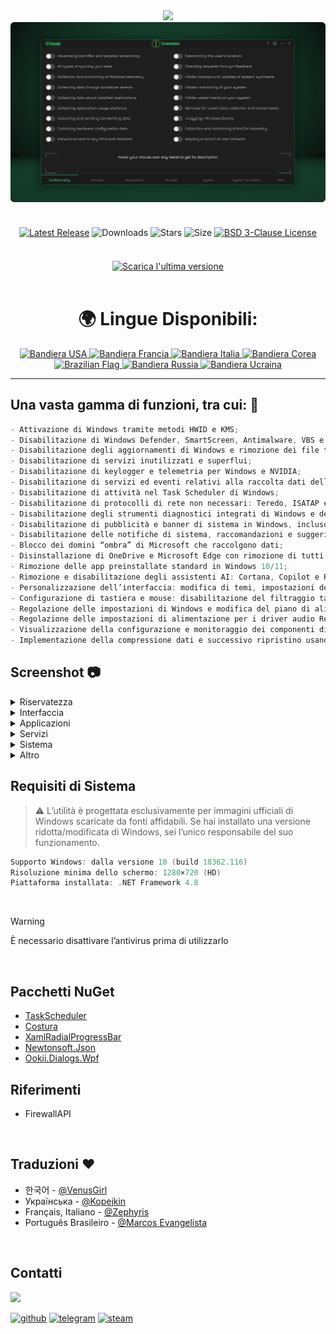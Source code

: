 <div align="center">
<img src="https://github.com/user-attachments/assets/370e1249-4c40-420b-85b1-2978e47f0060"/><br/>
<img src="https://github.com/Greedeks/GTweak/blob/main/.github/Preview.gif"/><br/><br/>
 
<div align="center" style="margin: 20px 0; text-align: center;">
 
[![Latest Release](https://img.shields.io/github/v/release/Greedeks/GTweak?style=for-the-badge&labelColor=3d3d3d&color=179962)](https://github.com/Greedeks/GTweak/releases/latest)
![Downloads](https://img.shields.io/github/downloads/Greedeks/GTweak/total.svg?style=for-the-badge&labelColor=3d3d3d&color=1982a5)
![Stars](https://img.shields.io/github/stars/greedeks/gtweak?style=for-the-badge&labelColor=3d3d3d&color=179962)
![Size](https://img.shields.io/github/repo-size/greedeks/gtweak?style=for-the-badge&labelColor=3d3d3d&color=1982a5)
[![BSD 3-Clause License](https://img.shields.io/badge/License-BSD%203--Clause-yellow.svg?style=for-the-badge&labelColor=3d3d3d&color=179962)](https://github.com/Greedeks/GTweak/blob/main/LICENSE)
</div>

<br/><a href="https://github.com/Greedeks/GTweak/releases/latest/download/gtweak.exe"><img src="https://github.com/user-attachments/assets/0c2f2947-6d63-46b3-9933-8e72a8b45ed3" width="260" height="68" alt="Scarica l'ultima versione"></a><br/><br/>

<!-- language --> 
<div align="center">
  <h1>🌍 Lingue Disponibili:</h1>

<a href="https://github.com/Greedeks/GTweak/blob/main/README.md">
    <img src="https://cdn-icons-png.flaticon.com/128/197/197484.png" alt="Bandiera USA" width="40">
</a>

<a href="https://github.com/Greedeks/GTweak/blob/main/README-fr.md">
    <img src="https://cdn-icons-png.flaticon.com/128/197/197560.png" alt="Bandiera Francia" width="40">
</a>

<a href="https://github.com/Greedeks/GTweak/blob/main/README-it.md">
    <img src="https://cdn-icons-png.flaticon.com/128/9906/9906483.png" alt="Bandiera Italia" width="40">
</a>
  
<a href="https://github.com/Greedeks/GTweak/blob/main/README-ko.md">
    <img src="https://cdn-icons-png.flaticon.com/128/197/197582.png" alt="Bandiera Corea" width="40">
</a>

<a href="https://github.com/Greedeks/GTweak/blob/main/README-pt-br.md">
    <img src="https://cdn-icons-png.flaticon.com/128/9906/9906449.png" alt="Brazilian Flag" width="40">
</a>

<a href="https://github.com/Greedeks/GTweak/blob/main/README-ru.md">
    <img src="https://cdn-icons-png.flaticon.com/128/197/197408.png" alt="Bandiera Russia" width="40">
</a>

<a href="https://github.com/Greedeks/GTweak/blob/main/README-uk.md">
    <img src="https://cdn-icons-png.flaticon.com/128/5315/5315703.png" alt="Bandiera Ucraina" width="40">
</a>
</div>

</div>

---
<h2> Una vasta gamma di funzioni, tra cui: 🔩</h2>

```java
- Attivazione di Windows tramite metodi HWID e KMS;
- Disabilitazione di Windows Defender, SmartScreen, Antimalware, VBS e UAC;
- Disabilitazione degli aggiornamenti di Windows e rimozione dei file temporanei di aggiornamento;
- Disabilitazione di servizi inutilizzati e superflui;
- Disabilitazione di keylogger e telemetria per Windows e NVIDIA;
- Disabilitazione di servizi ed eventi relativi alla raccolta dati dell’utente;
- Disabilitazione di attività nel Task Scheduler di Windows;
- Disabilitazione di protocolli di rete non necessari: Teredo, ISATAP e IPv6;
- Disabilitazione degli strumenti diagnostici integrati di Windows e della deframmentazione;
- Disabilitazione di pubblicità e banner di sistema in Windows, incluso SCOOBE;
- Disabilitazione delle notifiche di sistema, raccomandazioni e suggerimenti in Windows;
- Blocco dei domini “ombra” di Microsoft che raccolgono dati;
- Disinstallazione di OneDrive e Microsoft Edge con rimozione di tutti i dati e cartelle associati;
- Rimozione delle app preinstallate standard in Windows 10/11;
- Rimozione e disabilitazione degli assistenti AI: Cortana, Copilot e Recall;
- Personalizzazione dell’interfaccia: modifica di temi, impostazioni delle finestre e icone;
- Configurazione di tastiera e mouse: disabilitazione del filtraggio tasti, tasti permanenti e accelerazione;
- Regolazione delle impostazioni di Windows e modifica del piano di alimentazione;
- Regolazione delle impostazioni di alimentazione per i driver audio Realtek High Definition per correggere ritardi del suono;
- Visualizzazione della configurazione e monitoraggio dei componenti di sistema;
- Implementazione della compressione dati e successivo ripristino usando NFTS.
```

<h2> Screenshot 📷</h2>
<details>
  <summary> Riservatezza </summary>
  <img src="https://github.com/Greedeks/GTweak/blob/main/.github/screenshots/it/Confidentiality.png"/>
</details>
<details>
  <summary> Interfaccia </summary>
  <img src="https://github.com/Greedeks/GTweak/blob/main/.github/screenshots/it/Interface.png"/>
</details>
<details>
  <summary> Applicazioni </summary>
  <img src="https://github.com/Greedeks/GTweak/blob/main/.github/screenshots/it/Applications.png"/>
</details>
<details>
  <summary> Servizi </summary>
  <img src="https://github.com/Greedeks/GTweak/blob/main/.github/screenshots/it/Services.png"/>
</details>
<details>
  <summary> Sistema </summary>
  <img src="https://github.com/Greedeks/GTweak/blob/main/.github/screenshots/it/System.png"/>
</details>
<details>
  <summary> Altro </summary>
  <img src="https://github.com/Greedeks/GTweak/blob/main/.github/screenshots/it/More.png"/>
</details>

<h2> Requisiti di Sistema</h2>

> ⚠ L’utilità è progettata esclusivamente per immagini ufficiali di Windows scaricate da fonti affidabili. Se hai installato una versione ridotta/modificata di Windows, sei l’unico responsabile del suo funzionamento.

```c++
Supporto Windows: dalla versione 10 (build 18362.116)
Risoluzione minima dello schermo: 1280×720 (HD)
Piattaforma installata: .NET Framework 4.8
```
</br>

> [!WARNING]
> È necessario disattivare l’antivirus prima di utilizzarlo
</br>

## Pacchetti NuGet

- [TaskScheduler](https://www.nuget.org/packages/TaskScheduler)
- [Costura](https://github.com/Fody/Costura)
- [XamlRadialProgressBar](https://www.nuget.org/packages/XamlRadialProgressBar)
- [Newtonsoft.Json](https://www.nuget.org/packages/Newtonsoft.Json)
- [Ookii.Dialogs.Wpf](https://www.nuget.org/packages/Ookii.Dialogs.Wpf)

## Riferimenti

- FirewallAPI

</br>

## Traduzioni ❤️
- 한국어 - [@VenusGirl](https://github.com/VenusGirl)
- Українська - [@Kopejkin](https://github.com/Kopejkin)
- Français, Italiano - [@Zephyris](https://github.com/Zephyris-Pro)
- Português Brasileiro - [@Marcos Evangelista](https://github.com/marcolinojunior)

</br>

## Contatti
<img src="https://avatars.githubusercontent.com/u/82948926?s=400&u=66ddd72b29af1ac8b262281b183da6d191c5a71d&v=4" width="100px;"/>

[![github](https://img.shields.io/badge/Github-gray?style=for-the-badge\&logo=github\&logoColor=white)](https://github.com/Greedeks)
[![telegram](https://img.shields.io/badge/Telegram-1DA1F2?style=for-the-badge\&logo=telegram\&logoColor=white)](https://t.me/Greedeks)
[![steam](https://img.shields.io/badge/STEAM-042430?style=for-the-badge\&logo=steam\&logoColor=white)](https://steamcommunity.com/id/greedeks/)
